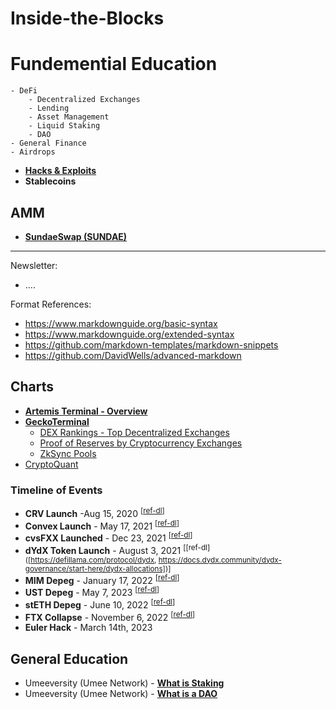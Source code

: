 # Inside-the-Blocks

# Fundemential Education
	- DeFi
		- Decentralized Exchanges
		- Lending
		- Asset Management
		- Liquid Staking
		- DAO
	- General Finance
	- Airdrops


- [**Hacks & Exploits**](/Hacks.md)
- **Stablecoins**

## AMM

- [**SundaeSwap (SUNDAE)**](/DeFi/AMM/SundaeSwap.md)

------

Newsletter:
- ....

Format References:

- https://www.markdownguide.org/basic-syntax
- https://www.markdownguide.org/extended-syntax
- https://github.com/markdown-templates/markdown-snippets
- https://github.com/DavidWells/advanced-markdown

## Charts
- [**Artemis Terminal - Overview**](https://app.artemis.xyz/overview)
- [**GeckoTerminal**](https://www.geckoterminal.com/)
	- [DEX Rankings - Top Decentralized Exchanges](https://www.geckoterminal.com/dex-rankings)
	- [Proof of Reserves by Cryptocurrency Exchanges](https://www.geckoterminal.com/proof_of_reserves/exchanges)
	- [ZkSync Pools](https://www.geckoterminal.com/zksync/pools)
 - [CryptoQuant](https://cryptoquant.com/analytics/dashboard)

### Timeline of Events
- **CRV Launch** -Aug 15, 2020 <sup>[[ref-dl](https://defillama.com/protocol/curve)]<sup>
- **Convex Launch** - May 17, 2021 <sup>[[ref-dl](https://defillama.com/protocol/curve)]<sup>
- **cvsFXX Launched** - Dec 23, 2021 <sup>[[ref-dl](https://defillama.com/protocol/convex-fin)]<sup>
- **dYdX Token Launch** - August 3, 2021 <sup>[[ref-dl]([https://defillama.com/protocol/dydx, https://docs.dydx.community/dydx-governance/start-here/dydx-allocations])]</sup>
- **MIM Depeg** - January 17, 2022 <sup>[[ref-dl](https://defillama.com/protocol/curve)]<sup>
- **UST Depeg** - May 7, 2023 <sup>[[ref-dl](https://defillama.com/protocol/convex-finance)]<sup>
- **stETH Depeg** - June 10, 2022 <sup>[[ref-dl](https://defillama.com/protocol/curve)]<sup>
- **FTX Collapse** - November 6, 2022 <sup>[[ref-dl](https://defillama.com/protocol/curve)]<sup>
- **Euler Hack** - March 14th, 2023

## General Education
- Umeeversity (Umee Network) - [**What is Staking**](https://www.youtube.com/watch?v=UBZzWMKIxEc)
- Umeeversity (Umee Network) - [**What is a DAO**](https://www.youtube.com/watch?v=pMOUa-mlWUY)
